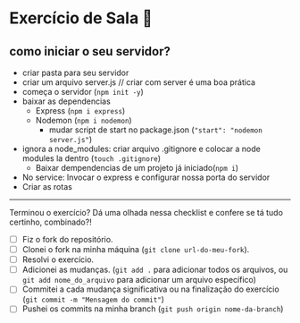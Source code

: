 # Exercício de Sala 🏫  

## como iniciar o seu servidor?

* criar pasta para seu servidor
* criar um arquivo server.js // criar com server é uma boa prática
* começa o servidor (`npm init -y`)
* baixar as dependencias 
    * Express (`npm i express`)
    * Nodemon (`npm i nodemon`)
        * mudar script de start no package.json (`"start": "nodemon server.js"`)
* ignora a node_modules: criar arquivo .gitignore e colocar a node modules la dentro (`touch .gitignore`)
    * Baixar dempendencias de um projeto já iniciado(`npm i`)
* No service: Invocar o express e configurar nossa porta do servidor
* Criar as rotas
---

Terminou o exercício? Dá uma olhada nessa checklist e confere se tá tudo certinho, combinado?!

- [ ] Fiz o fork do repositório.
- [ ] Clonei o fork na minha máquina (`git clone url-do-meu-fork`).
- [ ] Resolvi o exercício.
- [ ] Adicionei as mudanças. (`git add .` para adicionar todos os arquivos, ou `git add nome_do_arquivo` para adicionar um arquivo específico)
- [ ] Commitei a cada mudança significativa ou na finalização do exercício (`git commit -m "Mensagem do commit"`)
- [ ] Pushei os commits na minha branch (`git push origin nome-da-branch`)
